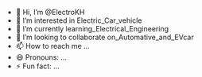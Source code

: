 - 👋 Hi, I’m @ElectroKH
- 👀 I’m interested in Electric_Car_vehicle
- 🌱 I’m currently learning_Electrical_Engineering
- 💞️ I’m looking to collaborate on_Automative_and_EVcar
- 📫 How to reach me ...
- 😄 Pronouns: ...
- ⚡ Fun fact: ...

<!---
ElectroKH/ElectroKH is a ✨ special ✨ repository because its `README.md` (this file) appears on your GitHub profile.
You can click the Preview link to take a look at your changes.
--->
